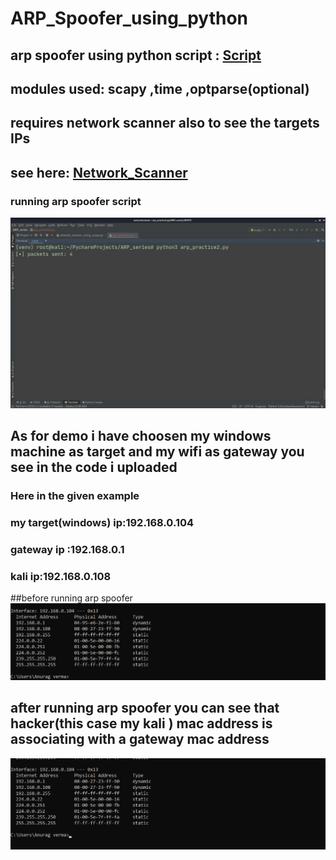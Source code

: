 # ARP_Spoofer_using_python
## arp spoofer using python script : <a href="https://github.com/anurag708989/ARP_Spoofer_using_python/blob/main/arp_practice2.py"> Script</a>
## modules used: scapy ,time ,optparse(optional) 
## requires network scanner also to see the targets IPs
## see here: <a href="https://github.com/anurag708989/Python_Network_Scanner"> Network_Scanner</a>


### running arp spoofer script 
![](Screenshot_2020-11-11_03-36-36.png)
## As for demo i have choosen my windows machine as target and my wifi as gateway you see in the code i  uploaded

### Here in the given example
### my target(windows) ip:192.168.0.104
### gateway ip :192.168.0.1
### kali ip:192.168.0.108


##before running arp spoofer 
![](without_arp_spoof.png)

## after running arp spoofer you can see that hacker(this case my kali ) mac address is associating with a gateway mac address 
![](with_arp_spoof.png)
